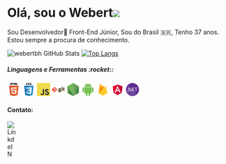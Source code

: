 <h1>Olá, sou o Webert<img src="https://github.com/TheDudeThatCode/TheDudeThatCode/raw/master/Assets/Developer.gif" width="40px" style="max-width:100%;"></h1>

Sou Desenvolvedor:green_book: Front-End Júnior, 
Sou do Brasil :brazil:, Tenho 37 anos. Estou sempre a procura de conhecimento.


![webertbh GitHub Stats](https://github-readme-stats.vercel.app/api?username=webertbh&show_icons=true&theme=tokyonight)
[![Top Langs](https://github-readme-stats.vercel.app/api/top-langs/?username=webertbh&langs_count=8&show_icons=true&theme=tokyonight)](https://github.com/webertbh/github-readme-stats)


<h5>Linguagens e Ferramentas :rocket::</h5>

<code><img height="30" src="https://raw.githubusercontent.com/github/explore/80688e429a7d4ef2fca1e82350fe8e3517d3494d/topics/html/html.png"></code>
<code><img height="30" src="https://raw.githubusercontent.com/github/explore/80688e429a7d4ef2fca1e82350fe8e3517d3494d/topics/css/css.png"></code>
<code><img height="30" src="https://raw.githubusercontent.com/github/explore/80688e429a7d4ef2fca1e82350fe8e3517d3494d/topics/javascript/javascript.png"></code>
<code><img height="30" src="https://raw.githubusercontent.com/github/explore/80688e429a7d4ef2fca1e82350fe8e3517d3494d/topics/git/git.png"></code>
<code><img height="30" src="https://raw.githubusercontent.com/github/explore/80688e429a7d4ef2fca1e82350fe8e3517d3494d/topics/nodejs/nodejs.png"></code>
<code><img height="30" src="https://raw.githubusercontent.com/github/explore/80688e429a7d4ef2fca1e82350fe8e3517d3494d/topics/android/android.png"></code>
<code><img height="30" src="https://raw.githubusercontent.com/github/explore/80688e429a7d4ef2fca1e82350fe8e3517d3494d/topics/firebase/firebase.png"></code>
<code><img height="30" src="https://raw.githubusercontent.com/github/explore/80688e429a7d4ef2fca1e82350fe8e3517d3494d/topics/angular/angular.png"></code>
<code><img height="30" src="https://raw.githubusercontent.com/github/explore/80688e429a7d4ef2fca1e82350fe8e3517d3494d/topics/dotnet/dotnet.png"></code>


 <h4>Contato:</h4>
  <a target="_blank" href="https://www.linkedin.com/in/webert-lcunha/">
    <img align="left" alt="LinkdeIN" width="22px" src="https://cdn.jsdelivr.net/npm/simple-icons@v3/icons/linkedin.svg" /></a>

